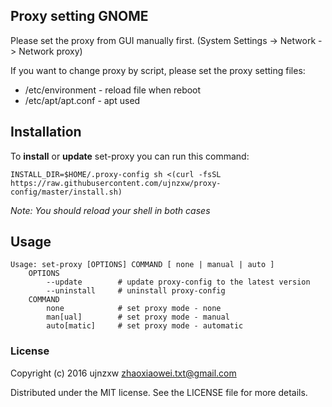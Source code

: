 ## Proxy setting GNOME

Please set the proxy from GUI manually first.
(System Settings -> Network -> Network proxy)

If you want to change proxy by script, please
set the proxy setting files:
- /etc/environment  - reload file when reboot
- /etc/apt/apt.conf - apt used

## Installation

To **install** or **update** set-proxy you can run this command:

`INSTALL_DIR=$HOME/.proxy-config sh <(curl -fsSL https://raw.githubusercontent.com/ujnzxw/proxy-config/master/install.sh)`


_Note: You should reload your shell in both cases_

## Usage
```
Usage: set-proxy [OPTIONS] COMMAND [ none | manual | auto ]
    OPTIONS
        --update        # update proxy-config to the latest version
        --uninstall     # uninstall proxy-config
    COMMAND
        none            # set proxy mode - none
        man[ual]        # set proxy mode - manual
        auto[matic]     # set proxy mode - automatic
```


### License
Copyright (c) 2016 ujnzxw <zhaoxiaowei.txt@gmail.com>

Distributed under the MIT license. See the LICENSE file for more details.

